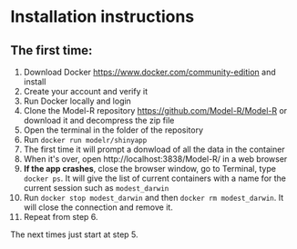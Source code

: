 # Installation instructions

## The first time:
1. Download Docker https://www.docker.com/community-edition and install
2. Create your account and verify it
3. Run Docker locally and login
4. Clone the Model-R repository https://github.com/Model-R/Model-R or download it and decompress the zip file
5. Open the terminal in the folder of the repository
6. Run `docker run modelr/shinyapp`
7. The first time it will prompt a donwload of all the data in the container
8. When it's over, open http://localhost:3838/Model-R/ in a web browser
9. **If the app crashes**, close the browser window, go to Terminal, type `docker ps`. It will give the list of current containers with a name for the current session such as `modest_darwin`
10. Run `docker stop modest_darwin` and then `docker rm modest_darwin`. It will close the connection and remove it. 
11. Repeat from step 6. 

The next times just start at step 5. 

